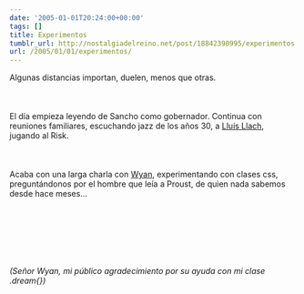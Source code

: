 ```yaml
---
date: '2005-01-01T20:24:00+00:00'
tags: []
title: Experimentos
tumblr_url: http://nostalgiadelreino.net/post/18842390995/experimentos
url: /2005/01/01/experimentos/
---
```


<p>Algunas distancias importan, duelen, menos que otras.<br/><br/><br/><br/>El día empieza leyendo de Sancho como gobernador. Continua con reuniones familiares, escuchando jazz de los años 30, a <a href="http://www.lluisllach.com/">Lluís Llach</a>, jugando al Risk.<br/><br/><br/><br/>Acaba con una larga charla con <a href="http://code-buffer.blogspot.com/">Wyan</a>, experimentando con clases css, preguntándonos por el hombre que leía a Proust, de quien nada sabemos desde hace meses&hellip;<br/><br/><br/><br/><br/><br/><br/><br/><em>(Señor Wyan, mi público agradecimiento por su ayuda con mi clase <font class="dream">.dream{}</font>)</em></p><div class="blogger-post-footer"><img width="1" height="1" src="https://blogger.googleusercontent.com/tracker/1180118427259117074-5989713546359453024?l=nostalgiadelreino.blogspot.com" alt=""/></div>